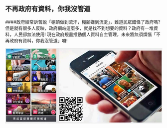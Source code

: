 ## 不再政府有資料，你我沒管道

####政府經常訴苦說「棚頂做到流汗，棚腳嫌到流涎」，難道民眾錯怪了政府嗎?但是就有很多人反映，政府網站這麼多，就是找不到想要的資料？政府有一堆資料，人民卻無法使用!
現在政府規畫推動個人資料自主管理，未來將無須煩惱「不再政府有資料，你我沒管道」囉!

![](22.jpg)